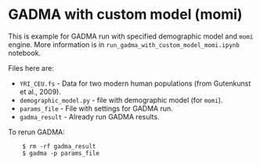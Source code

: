 # GADMA with custom model (momi)

This is example for GADMA run with specified demographic model and ``momi`` engine. More information is in `run_gadma_with_custom_model_momi.ipynb` notebook.

Files here are:

* `YRI_CEU.fs` - Data for two modern human populations (from Gutenkunst et al., 2009).
* `demographic_model.py` - file with demographic model (for ``momi``).
* `params_file` - File with settings for GADMA run.
* `gadma_result` - Already run GADMA results.

To rerun GADMA:

```console
    $ rm -rf gadma_result
    $ gadma -p params_file
```